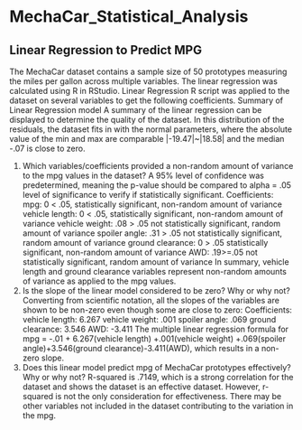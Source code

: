 # MechaCar_Statistical_Analysis

## Linear Regression to Predict MPG


The MechaCar dataset contains a sample size of 50 prototypes measuring the miles per gallon across multiple variables. The linear regression was calculated using R in RStudio.
Linear Regression
R script was applied to the dataset on several variables to get the following coefficients.
Summary of Linear Regression model
A summary of the linear regression can be displayed to determine the quality of the dataset. In this distribution of the residuals, the dataset fits in with the normal parameters, where the absolute value of the min and max are comparable |-19.47|~|18.58| and the median -.07 is close to zero.

1.	Which variables/coefficients provided a non-random amount of variance to the mpg values in the dataset?
A 95% level of confidence was predetermined, meaning the p-value should be compared to alpha = .05 level of significance to verify if statistically significant.
Coefficients:
mpg: 0 < .05, statistically significant, non-random amount of variance
vehicle length: 0 < .05, statistically significant, non-random amount of variance
vehicle weight: .08 > .05 not statistically significant, random amount of variance
spoiler angle: .31 > .05 not statistically significant, random amount of variance
ground clearance: 0 > .05 statistically significant, non-random amount of variance
AWD: .19>=.05 not statistically significant, random amount of variance
In summary, vehicle length and ground clearance variables represent non-random amounts of variance as applied to the mpg values.
2.	Is the slope of the linear model considered to be zero? Why or why not?
Converting from scientific notation, all the slopes of the variables are shown to be non-zero even though some are close to zero:
Coefficients:
vehicle length: 6.267
vehicle weight: .001
spoiler angle: .069
ground clearance: 3.546
AWD: -3.411
The multiple linear regression formula for mpg = -.01 + 6.267(vehicle length) +.001(vehicle weight) +.069(spoiler angle)+3.546(ground clearance)-3.411(AWD), which results in a non-zero slope.
3.	Does this linear model predict mpg of MechaCar prototypes effectively? Why or why not?
R-squared is .7149, which is a strong correlation for the dataset and shows the dataset is an effective dataset. However, r-squared is not the only consideration for effectiveness. There may be other variables not included in the dataset contributing to the variation in the mpg.


